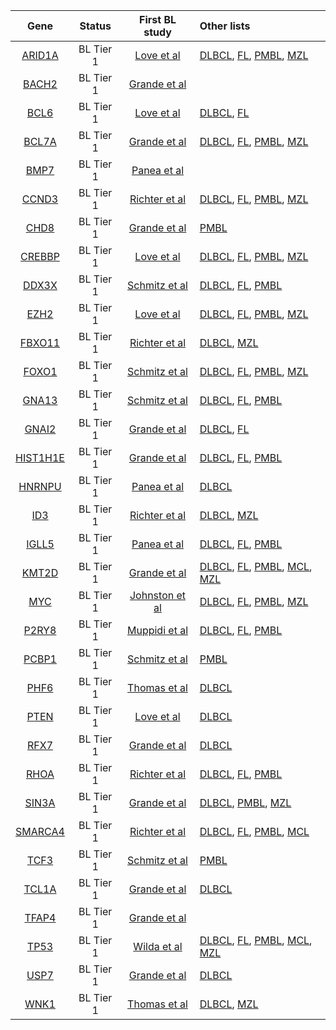 |Gene|Status| First BL study | Other lists | 
|:-:|:-:|:-:|:----|
|[ARID1A](ARID1A)|BL Tier 1|[Love et al](papers/loveGeneticLandscapeMutations2012)|[DLBCL](DLBCL_genes#tier-1-dlbcl-genes), [FL](FL_genes#tier-1-fl-genes), [PMBL](PMBL_genes#tier-1-pmbl-genes), [MZL](MZL_genes#tier-1-mzl-genes)|
|[BACH2](BACH2)|BL Tier 1|[Grande et al](papers/grandeGenomewideDiscoverySomatic2019)||
|[BCL6](BCL6)|BL Tier 1|[Love et al](papers/loveGeneticLandscapeMutations2012)|[DLBCL](DLBCL_genes#tier-1-dlbcl-genes), [FL](FL_genes#tier-1-fl-genes)|
|[BCL7A](BCL7A)|BL Tier 1|[Grande et al](papers/grandeGenomewideDiscoverySomatic2019)|[DLBCL](DLBCL_genes#tier-1-dlbcl-genes), [FL](FL_genes#tier-1-fl-genes), [PMBL](PMBL_genes#tier-2-pmbl-genes), [MZL](MZL_genes#tier-1-mzl-genes)|
|[BMP7](BMP7)|BL Tier 1|[Panea et al](papers/paneaWholeGenomeLandscape2019)||
|[CCND3](CCND3)|BL Tier 1|[Richter et al](papers/richterRecurrentMutationID32012)|[DLBCL](DLBCL_genes#tier-1-dlbcl-genes), [FL](FL_genes#tier-1-fl-genes), [PMBL](PMBL_genes#tier-2-pmbl-genes), [MZL](MZL_genes#tier-1-mzl-genes)|
|[CHD8](CHD8)|BL Tier 1|[Grande et al](papers/grandeGenomewideDiscoverySomatic2019)|[PMBL](PMBL_genes#tier-2-pmbl-genes)|
|[CREBBP](CREBBP)|BL Tier 1|[Love et al](papers/loveGeneticLandscapeMutations2012)|[DLBCL](DLBCL_genes#tier-1-dlbcl-genes), [FL](FL_genes#tier-1-fl-genes), [PMBL](PMBL_genes#tier-1-pmbl-genes), [MZL](MZL_genes#tier-2-mzl-genes)|
|[DDX3X](DDX3X)|BL Tier 1|[Schmitz et al](papers/schmitzBurkittLymphomaPathogenesis2012)|[DLBCL](DLBCL_genes#tier-1-dlbcl-genes), [FL](FL_genes#tier-2-fl-genes), [PMBL](PMBL_genes#tier-1-pmbl-genes)|
|[EZH2](EZH2)|BL Tier 1|[Love et al](papers/loveGeneticLandscapeMutations2012)|[DLBCL](DLBCL_genes#tier-1-dlbcl-genes), [FL](FL_genes#tier-1-fl-genes), [PMBL](PMBL_genes#tier-1-pmbl-genes), [MZL](MZL_genes#tier-1-mzl-genes)|
|[FBXO11](FBXO11)|BL Tier 1|[Richter et al](papers/richterRecurrentMutationID32012)|[DLBCL](DLBCL_genes#tier-1-dlbcl-genes), [MZL](MZL_genes#tier-2-mzl-genes)|
|[FOXO1](FOXO1)|BL Tier 1|[Schmitz et al](papers/schmitzBurkittLymphomaPathogenesis2012)|[DLBCL](DLBCL_genes#tier-1-dlbcl-genes), [FL](FL_genes#tier-1-fl-genes), [PMBL](PMBL_genes#tier-2-pmbl-genes), [MZL](MZL_genes#tier-1-mzl-genes)|
|[GNA13](GNA13)|BL Tier 1|[Schmitz et al](papers/schmitzBurkittLymphomaPathogenesis2012)|[DLBCL](DLBCL_genes#tier-1-dlbcl-genes), [FL](FL_genes#tier-1-fl-genes), [PMBL](PMBL_genes#tier-1-pmbl-genes)|
|[GNAI2](GNAI2)|BL Tier 1|[Grande et al](papers/grandeGenomewideDiscoverySomatic2019)|[DLBCL](DLBCL_genes#tier-1-dlbcl-genes), [FL](FL_genes#tier-1-fl-genes)|
|[HIST1H1E](HIST1H1E)|BL Tier 1|[Grande et al](papers/grandeGenomewideDiscoverySomatic2019)|[DLBCL](DLBCL_genes#tier-1-dlbcl-genes), [FL](FL_genes#tier-1-fl-genes), [PMBL](PMBL_genes#tier-1-pmbl-genes)|
|[HNRNPU](HNRNPU)|BL Tier 1|[Panea et al](papers/paneaWholeGenomeLandscape2019)|[DLBCL](DLBCL_genes#tier-1-dlbcl-genes)|
|[ID3](ID3)|BL Tier 1|[Richter et al](papers/richterRecurrentMutationID32012)|[DLBCL](DLBCL_genes#tier-2-dlbcl-genes), [MZL](MZL_genes#tier-1-mzl-genes)|
|[IGLL5](IGLL5)|BL Tier 1|[Panea et al](papers/paneaWholeGenomeLandscape2019)|[DLBCL](DLBCL_genes#tier-1-dlbcl-genes), [FL](FL_genes#tier-1-fl-genes), [PMBL](PMBL_genes#tier-2-pmbl-genes)|
|[KMT2D](KMT2D)|BL Tier 1|[Grande et al](papers/grandeGenomewideDiscoverySomatic2019)|[DLBCL](DLBCL_genes#tier-1-dlbcl-genes), [FL](FL_genes#tier-1-fl-genes), [PMBL](PMBL_genes#tier-2-pmbl-genes), [MCL](MCL_genes#tier-1-mcl-genes), [MZL](MZL_genes#tier-1-mzl-genes)|
|[MYC](MYC)|BL Tier 1|[Johnston et al](papers/johnstonCmycHypermutationBurkitt1992)|[DLBCL](DLBCL_genes#tier-1-dlbcl-genes), [FL](FL_genes#tier-1-fl-genes), [PMBL](PMBL_genes#tier-2-pmbl-genes), [MZL](MZL_genes#tier-2-mzl-genes)|
|[P2RY8](P2RY8)|BL Tier 1|[Muppidi et al](papers/muppidiLossSignalingGa132014)|[DLBCL](DLBCL_genes#tier-1-dlbcl-genes), [FL](FL_genes#tier-2-fl-genes), [PMBL](PMBL_genes#tier-2-pmbl-genes)|
|[PCBP1](PCBP1)|BL Tier 1|[Schmitz et al](papers/schmitzBurkittLymphomaPathogenesis2012)|[PMBL](PMBL_genes#tier-2-pmbl-genes)|
|[PHF6](PHF6)|BL Tier 1|[Thomas et al](papers/thomasGeneticSubgroupsInform2023)|[DLBCL](DLBCL_genes#tier-3-dlbcl-genes)|
|[PTEN](PTEN)|BL Tier 1|[Love et al](papers/loveGeneticLandscapeMutations2012)|[DLBCL](DLBCL_genes#tier-1-dlbcl-genes)|
|[RFX7](RFX7)|BL Tier 1|[Grande et al](papers/grandeGenomewideDiscoverySomatic2019)|[DLBCL](DLBCL_genes#tier-1-dlbcl-genes)|
|[RHOA](RHOA)|BL Tier 1|[Richter et al](papers/richterRecurrentMutationID32012)|[DLBCL](DLBCL_genes#tier-1-dlbcl-genes), [FL](FL_genes#tier-2-fl-genes), [PMBL](PMBL_genes#tier-2-pmbl-genes)|
|[SIN3A](SIN3A)|BL Tier 1|[Grande et al](papers/grandeGenomewideDiscoverySomatic2019)|[DLBCL](DLBCL_genes#tier-1-dlbcl-genes), [PMBL](PMBL_genes#tier-2-pmbl-genes), [MZL](MZL_genes#tier-1-mzl-genes)|
|[SMARCA4](SMARCA4)|BL Tier 1|[Richter et al](papers/richterRecurrentMutationID32012)|[DLBCL](DLBCL_genes#tier-1-dlbcl-genes), [FL](FL_genes#tier-1-fl-genes), [PMBL](PMBL_genes#tier-2-pmbl-genes), [MCL](MCL_genes#tier-1-mcl-genes)|
|[TCF3](TCF3)|BL Tier 1|[Schmitz et al](papers/schmitzBurkittLymphomaPathogenesis2012)|[PMBL](PMBL_genes#tier-2-pmbl-genes)|
|[TCL1A](TCL1A)|BL Tier 1|[Grande et al](papers/grandeGenomewideDiscoverySomatic2019)|[DLBCL](DLBCL_genes#tier-2-dlbcl-genes)|
|[TFAP4](TFAP4)|BL Tier 1|[Grande et al](papers/grandeGenomewideDiscoverySomatic2019)||
|[TP53](TP53)|BL Tier 1|[Wilda et al](papers/wildaInactivationARFMDM2p53Pathway2004)|[DLBCL](DLBCL_genes#tier-1-dlbcl-genes), [FL](FL_genes#tier-1-fl-genes), [PMBL](PMBL_genes#tier-1-pmbl-genes), [MCL](MCL_genes#tier-1-mcl-genes), [MZL](MZL_genes#tier-1-mzl-genes)|
|[USP7](USP7)|BL Tier 1|[Grande et al](papers/grandeGenomewideDiscoverySomatic2019)|[DLBCL](DLBCL_genes#tier-2-dlbcl-genes)|
|[WNK1](WNK1)|BL Tier 1|[Thomas et al](papers/thomasGeneticSubgroupsInform2023)|[DLBCL](DLBCL_genes#tier-2-dlbcl-genes), [MZL](MZL_genes#tier-2-mzl-genes)|
